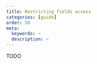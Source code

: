 ```yaml
---
title: Restricting fields access
categories: [guide]
order: 50
meta:
  keywords: ~
  description: ~
---
```


TODO